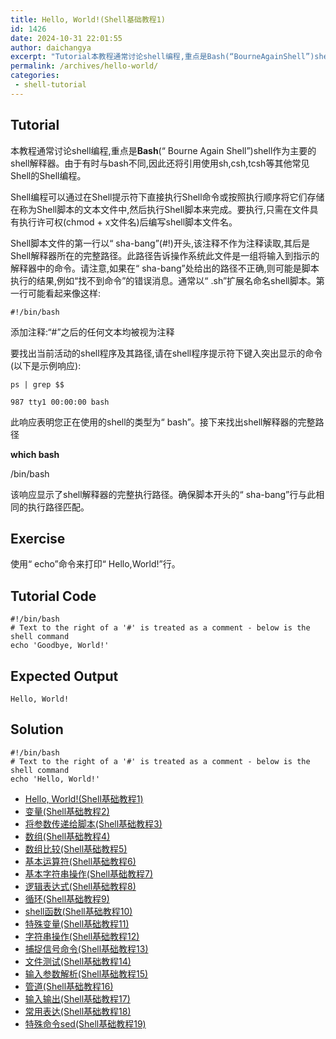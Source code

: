 ```yaml
---
title: Hello, World!(Shell基础教程1)
id: 1426
date: 2024-10-31 22:01:55
author: daichangya
excerpt: "Tutorial本教程通常讨论shell编程,重点是Bash(“BourneAgainShell”)shell作为主要的shell解释器。由于有时与bash不同,因此还将引用使用sh,csh,tcsh等其他常见Shell的Shell编程。Shell编程可以通过在Shell提示符下直接执行Shell命"
permalink: /archives/hello-world/
categories:
 - shell-tutorial
---
```


Tutorial
--------
本教程通常讨论shell编程,重点是**Bash**(“ Bourne Again Shell”)shell作为主要的shell解释器。由于有时与bash不同,因此还将引用使用sh,csh,tcsh等其他常见Shell的Shell编程。

Shell编程可以通过在Shell提示符下直接执行Shell命令或按照执行顺序将它们存储在称为Shell脚本的文本文件中,然后执行Shell脚本来完成。要执行,只需在文件具有执行许可权(chmod + x文件名)后编写shell脚本文件名。

Shell脚本文件的第一行以“ sha-bang”(#!)开头,该注释不作为注释读取,其后是Shell解释器所在的完整路径。此路径告诉操作系统此文件是一组将输入到指示的解释器中的命令。请注意,如果在“ sha-bang”处给出的路径不正确,则可能是脚本执行的结果,例如“找不到命令”的错误消息。通常以“ .sh”扩展名命名shell脚本。第一行可能看起来像这样:

	#!/bin/bash 

添加注释:“#”之后的任何文本均被视为注释

要找出当前活动的shell程序及其路径,请在shell程序提示符下键入突出显示的命令(以下是示例响应):

	ps | grep $$
	
	987 tty1 00:00:00 bash

此响应表明您正在使用的shell的类型为“ bash”。接下来找出shell解释器的完整路径

**which bash**

/bin/bash

该响应显示了shell解释器的完整执行路径。确保脚本开头的“ sha-bang”行与此相同的执行路径匹配。

Exercise
-------------
使用“ echo”命令来打印“ Hello,World!”行。

Tutorial Code
-------------
    #!/bin/bash
    # Text to the right of a '#' is treated as a comment - below is the shell command
    echo 'Goodbye, World!'

Expected Output
---------------
    Hello, World!

Solution
--------
    #!/bin/bash
    # Text to the right of a '#' is treated as a comment - below is the shell command
    echo 'Hello, World!'


*   [Hello, World!(Shell基础教程1)](https://blog.jsdiff.com/archives/Hello-World)
*   [变量(Shell基础教程2)](https://blog.jsdiff.com/archives/Variables)
*   [将参数传递给脚本(Shell基础教程3)](https://blog.jsdiff.com/archives/Passing-Arguments-to-the-Script)
*   [数组(Shell基础教程4)](https://blog.jsdiff.com/archives/Arrays)
*   [数组比较(Shell基础教程5)](https://blog.jsdiff.com/archives/Array-Comparison)
*   [基本运算符(Shell基础教程6)](https://blog.jsdiff.com/archives/Basic-Operators)
*   [基本字符串操作(Shell基础教程7)](https://blog.jsdiff.com/archives/Basic-String-Operations)
*   [逻辑表达式(Shell基础教程8)](https://blog.jsdiff.com/archives/Decision-Making)
*   [循环(Shell基础教程9)](https://blog.jsdiff.com/archives/Loops)
*   [shell函数(Shell基础教程10)](https://blog.jsdiff.com/archives/Shell-Functions)
*   [特殊变量(Shell基础教程11)](https://blog.jsdiff.com/archives/Special-Variables)
*   [字符串操作(Shell基础教程12)](https://blog.jsdiff.com/archives/String-Operations)
*   [捕捉信号命令(Shell基础教程13)](https://blog.jsdiff.com/archives/Bash-trap-command)
*   [文件测试(Shell基础教程14)](https://blog.jsdiff.com/archives/File-Testing)
*   [输入参数解析(Shell基础教程15)](https://blog.jsdiff.com/archives/Input-Parameter-Parsing)
*   [管道(Shell基础教程16)](https://blog.jsdiff.com/archives/Pipelines)
*   [输入输出(Shell基础教程17)](https://blog.jsdiff.com/archives/Process-Substitution)
*   [常用表达(Shell基础教程18)](https://blog.jsdiff.com/archives/Regular-Expressions)
*   [特殊命令sed(Shell基础教程19)](https://blog.jsdiff.com/archives/Basic-Sed-Operators)